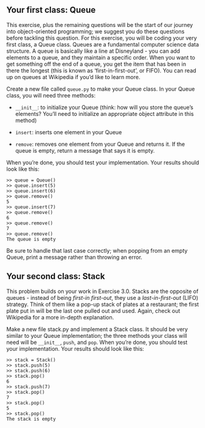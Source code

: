 ## Your first class: Queue ##



This exercise, plus the remaining questions will be the start of our journey
into object-oriented programming; we suggest you do these questions before
tackling this question. For this exercise, you will be coding your very first
class, a Queue class. Queues are a fundamental computer science data structure.
A queue is basically like a line at Disneyland - you can add elements to a
queue, and they maintain a specific order. When you want to get something off
the end of a queue, you get the item that has been in there the longest (this
is known as ‘first-in-first-out’, or FIFO). You can read up on queues at
Wikipedia if you’d like to learn more.

Create a new file called `queue.py` to make your Queue class. In your Queue class, you will need three methods:

* `__init__`: to initialize your Queue (think: how will you store the queue’s
  elements? You’ll need to initialize an appropriate object attribute in this
  method)

* `insert`: inserts one element in your Queue

* `remove`: removes one element from your Queue and returns it. If the queue is
  empty, return a message that says it is empty.

When you’re done, you should test your implementation. Your results should look like this:

    >> queue = Queue()
    >> queue.insert(5)
    >> queue.insert(6)
    >> queue.remove()
    5
    >> queue.insert(7)
    >> queue.remove()
    6
    >> queue.remove()
    7
    >> queue.remove()
    The queue is empty

Be sure to handle that last case correctly; when popping from an empty Queue,
print a message rather than throwing an error.

## Your second class: Stack

This problem builds on your work in Exercise 3.0. Stacks are the opposite of
queues - instead of being *first-in­ first-out*, they use a *last-in-first-out*
(LIFO) strategy. Think of them like a pop-up stack of plates at a restaurant;
the first plate put in will be the last one pulled out and used. Again, check
out Wikipedia for a more in-depth explanation.

Make a new file stack.py and implement a Stack class. It should be very similar
to your Queue implementation; the three methods your class will need will be
`__init__`, `push`, and `pop`. When you’re done, you should test your
implementation. Your results should look like this:

    >> stack = Stack()
    >> stack.push(5)
    >> stack.push(6)
    >> stack.pop()
    6
    >> stack.push(7)
    >> stack.pop()
    7
    >> stack.pop()
    5
    >> stack.pop()
    The stack is empty
